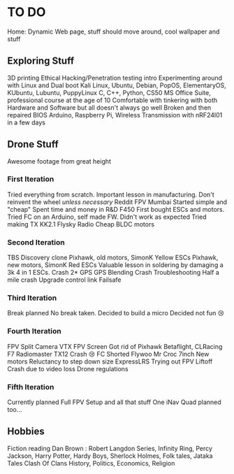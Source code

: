 # TO DO

Home: Dynamic Web page, stuff should move around, cool wallpaper and stuff

## Exploring Stuff

3D printing
Ethical Hacking/Penetration testing intro
Experimenting around with Linux and Dual boot
Kali Linux, Ubuntu, Debian, PopOS, ElementaryOS, KUbuntu, Lubuntu, PuppyLinux
C, C++, Python, CS50
MS Office Suite, professional course at the age of 10
Comfortable with tinkering with both Hardware and Software but all doesn't always go well
Broken and then repaired BIOS
Arduino, Raspberry Pi, Wireless Transmission with nRF24l01 in a few days

## Drone Stuff

Awesome footage from great height

### First Iteration

Tried everything from scratch. Important lesson in manufacturing. Don't reinvent the wheel _unless necessary_
Reddit
FPV Mumbai
Started simple and "cheap"
Spent time and money in R&D
F450
First bought ESCs and motors. Tried FC on an Arduino, self made FW. Didn't work as expected
Tried making TX
KK2.1
Flysky Radio
Cheap BLDC motors

### Second Iteration

TBS Discovery clone
Pixhawk, old motors, SimonK Yellow ESCs
Pixhawk, new motors, SimonK Red ESCs
Valuable lesson in soldering by damaging a 3k 4 in 1 ESCs.
Crash
2* GPS
GPS Blending
Crash
Troubleshooting
Half a mile crash
Upgrade control link
Failsafe

### Third Iteration

Break planned
No break taken. Decided to build a micro
Decided not fun 😢

### Fourth Iteration

FPV Split Camera
VTX
FPV Screen
Got rid of Pixhawk
Betaflight, CLRacing F7
Radiomaster TX12
Crash 😢
FC Shorted
Flywoo Mr Croc 7inch
New motors
Reluctancy to step down size
ExpressLRS
Trying out FPV
Liftoff
Crash due to video loss
Drone regulations

### Fifth Iteration

Currently planned
Full FPV Setup and all that stuff
One iNav Quad planned too...

## Hobbies

Fiction reading
Dan Brown : Robert Langdon Series, Infinity Ring, Percy Jackson, Harry Potter, Hardy Boys, Sherlock Holmes, Folk tales, Jataka Tales
Clash Of Clans
History, Politics, Economics, Religion
